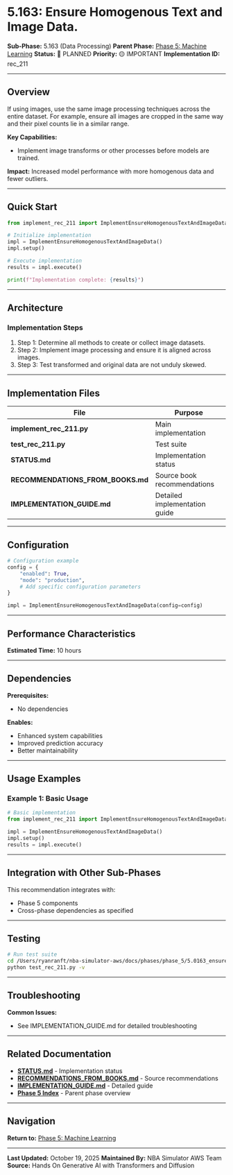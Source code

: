 # 5.163: Ensure Homogenous Text and Image Data.

**Sub-Phase:** 5.163 (Data Processing)
**Parent Phase:** [Phase 5: Machine Learning](../PHASE_5_INDEX.md)
**Status:** 🔵 PLANNED
**Priority:** 🟡 IMPORTANT
**Implementation ID:** rec_211

---

## Overview

If using images, use the same image processing techniques across the entire dataset. For example, ensure all images are cropped in the same way and their pixel counts lie in a similar range.

**Key Capabilities:**
- Implement image transforms or other processes before models are trained.

**Impact:**
Increased model performance with more homogenous data and fewer outliers.

---

## Quick Start

```python
from implement_rec_211 import ImplementEnsureHomogenousTextAndImageData

# Initialize implementation
impl = ImplementEnsureHomogenousTextAndImageData()
impl.setup()

# Execute implementation
results = impl.execute()

print(f"Implementation complete: {results}")
```

---

## Architecture

### Implementation Steps

1. Step 1: Determine all methods to create or collect image datasets.
2. Step 2: Implement image processing and ensure it is aligned across images.
3. Step 3: Test transformed and original data are not unduly skewed.

---

## Implementation Files

| File | Purpose |
|------|---------|
| **implement_rec_211.py** | Main implementation |
| **test_rec_211.py** | Test suite |
| **STATUS.md** | Implementation status |
| **RECOMMENDATIONS_FROM_BOOKS.md** | Source book recommendations |
| **IMPLEMENTATION_GUIDE.md** | Detailed implementation guide |

---

## Configuration

```python
# Configuration example
config = {
    "enabled": True,
    "mode": "production",
    # Add specific configuration parameters
}

impl = ImplementEnsureHomogenousTextAndImageData(config=config)
```

---

## Performance Characteristics

**Estimated Time:** 10 hours

---

## Dependencies

**Prerequisites:**
- No dependencies

**Enables:**
- Enhanced system capabilities
- Improved prediction accuracy
- Better maintainability

---

## Usage Examples

### Example 1: Basic Usage

```python
# Basic implementation
from implement_rec_211 import ImplementEnsureHomogenousTextAndImageData

impl = ImplementEnsureHomogenousTextAndImageData()
impl.setup()
results = impl.execute()
```

---

## Integration with Other Sub-Phases

This recommendation integrates with:
- Phase 5 components
- Cross-phase dependencies as specified

---

## Testing

```bash
# Run test suite
cd /Users/ryanranft/nba-simulator-aws/docs/phases/phase_5/5.0163_ensure_homogenous_text_and_image_data
python test_rec_211.py -v
```

---

## Troubleshooting

**Common Issues:**
- See IMPLEMENTATION_GUIDE.md for detailed troubleshooting

---

## Related Documentation

- **[STATUS.md](STATUS.md)** - Implementation status
- **[RECOMMENDATIONS_FROM_BOOKS.md](RECOMMENDATIONS_FROM_BOOKS.md)** - Source recommendations
- **[IMPLEMENTATION_GUIDE.md](IMPLEMENTATION_GUIDE.md)** - Detailed guide
- **[Phase 5 Index](../PHASE_5_INDEX.md)** - Parent phase overview

---

## Navigation

**Return to:** [Phase 5: Machine Learning](../PHASE_5_INDEX.md)

---

**Last Updated:** October 19, 2025
**Maintained By:** NBA Simulator AWS Team
**Source:** Hands On Generative AI with Transformers and Diffusion
